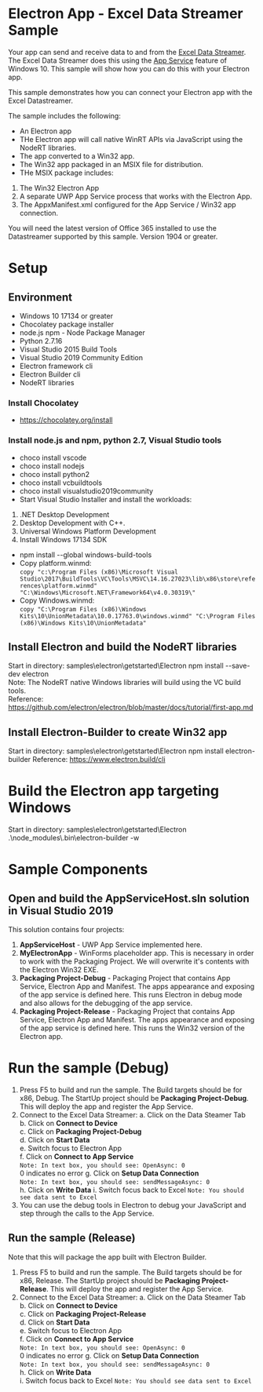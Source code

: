 # Electron App - Excel Data Streamer Sample

Your app can send and receive data to and from the [Excel Data Streamer](https://support.office.com/en-us/article/What-is-Data-Streamer-1d52ffce-261c-4d7b-8017-89e8ee2b806f). The Excel Data Streamer does this using the [App Service](https://docs.microsoft.com/en-us/windows/uwp/launch-resume/app-services) feature of Windows 10. This sample will show how you can do this with your Electron app.

This sample demonstrates how you can connect your Electron app with the Excel Datastreamer.

The sample includes the following:
* An Electron app
* THe Electron app will call native WinRT APIs via JavaScript using the NodeRT libraries.
* The app converted to a Win32 app.
* The Win32 app packaged in an MSIX file for distribution.
* THe MSIX package includes:
1. The Win32 Electron App
2. A separate UWP App Service process that works with the Electron App.
3. The AppxManifest.xml configured for the App Service / Win32 app connection.

You will need the latest version of Office 365 installed to use the Datastreamer supported by this sample. Version 1904 or greater.

# Setup
## Environment 
* Windows 10 17134 or greater
* Chocolatey package installer
* node.js npm - Node Package Manager
* Python 2.7.16
* Visual Studio 2015 Build Tools
* Visual Studio 2019 Community Edition
* Electron framework cli
* Electron Builder cli
* NodeRT libraries

### Install Chocolatey
* https://chocolatey.org/install

### Install node.js and npm, python 2.7, Visual Studio tools
* choco install vscode
* choco install nodejs  
* choco install python2  
* choco install vcbuildtools  
* choco install visualstudio2019community  
* Start Visual Studio Installer and install the workloads:  
1. .NET Desktop Development  
2. Desktop Development with C++. 
3. Universal Windows Platform Development 
4. Install Windows 17134 SDK 
* npm install --global windows-build-tools
* Copy platform.winmd:  
  ```copy "c:\Program Files (x86)\Microsoft Visual Studio\2017\BuildTools\VC\Tools\MSVC\14.16.27023\lib\x86\store\references\platform.winmd" "C:\Windows\Microsoft.NET\Framework64\v4.0.30319\"```   
* Copy Windows.winmd:  
  ```copy "C:\Program Files (x86)\Windows Kits\10\UnionMetadata\10.0.17763.0\windows.winmd" "C:\Program Files (x86)\Windows Kits\10\UnionMetadata"```

## Install Electron and build the NodeRT libraries
Start in directory: samples\electron\getstarted\Electron
npm install --save-dev electron  
Note: The NodeRT native Windows libraries will build using the VC build tools.  
Reference: https://github.com/electron/electron/blob/master/docs/tutorial/first-app.md  

## Install Electron-Builder to create Win32 app
Start in directory: samples\electron\getstarted\Electron
npm install electron-builder 
Reference: https://www.electron.build/cli  

# Build the Electron app targeting Windows
Start in directory: samples\electron\getstarted\Electron
.\node_modules\\.bin\electron-builder -w

# Sample Components 
## Open and build the AppServiceHost.sln solution in Visual Studio 2019
This solution contains four projects:  
1. **AppServiceHost** - UWP App Service implemented here.
2. **MyElectronApp** - WinForms placeholder app. This is necessary in order to work with the Packaging Project. We will overwrite it's contents with the Electron Win32 EXE.
3. **Packaging Project-Debug** - Packaging Project that contains App Service, Electron App and Manifest. The apps appearance and exposing of the app service is defined here. This runs Electron in debug mode and also allows for the debugging of the app service. 
4. **Packaging Project-Release** - Packaging Project that contains App Service, Electron App and Manifest. The apps appearance and exposing of the app service is defined here. This runs the Win32 version of the Electron app.   

# Run the sample (Debug)
1. Press F5 to build and run the sample. The Build targets should be for x86, Debug. The StartUp project should be **Packaging Project-Debug**. This will deploy the app and register the App Service.
2. Connect to the Excel Data Streamer:
   a. Click on the Data Steamer Tab  
   b. Click on **Connect to Device**  
   c. Click on **Packaging Project-Debug**  
   d. Click on **Start Data**  
   e. Switch focus to Electron App  
   f. Click on **Connect to App Service**  
   ```Note: In text box, you should see: OpenAsync: 0 ```  
   0 indicates no error 
   g. Click on **Setup Data Connection**  
   ```Note: In text box, you should see: sendMessageAsync: 0 ```  
   h. Click on **Write Data**
   i. Switch focus back to Excel
   ```Note: You should see data sent to Excel ```  
3. You can use the debug tools in Electron to debug your JavaScript and step through the calls to the App Service.

## Run the sample (Release)
Note that this will package the app built with Electron Builder.
1. Press F5 to build and run the sample. The Build targets should be for x86, Release. The StartUp project should be **Packaging Project-Release**. This will deploy the app and register the App Service.
2. Connect to the Excel Data Streamer:
   a. Click on the Data Steamer Tab  
   b. Click on **Connect to Device**  
   c. Click on **Packaging Project-Release**  
   d. Click on **Start Data**  
   e. Switch focus to Electron App  
   f. Click on **Connect to App Service**  
   ```Note: In text box, you should see: OpenAsync: 0 ```  
   0 indicates no error 
   g. Click on **Setup Data Connection**  
   ```Note: In text box, you should see: sendMessageAsync: 0 ```  
   h. Click on **Write Data**  
   i. Switch focus back to Excel
   ```Note: You should see data sent to Excel ```  


<!-- ### Built as part of Install
## For building nodert libraries - in repo
Create a file ```.npmrc``` in the root of the project:  
runtime = electron  
target = 4.1.1  
target_arch = x64  
disturl = https://atom.io/download/atom-shell   -->

<!-- ## Build nodert libraries
https://www.npmjs.com/package/@nodert-win10/windows.applicationmodel.appservice  
npm install @nodert-win10-rs4/windows.applicationmodel.appservice

https://www.npmjs.com/package/@nodert-win10-rs4/windows.foundation.collections  
npm install @nodert-win10-rs4/windows.foundation.collections
 -->


